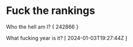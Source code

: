 # Fuck the rankings

Who the hell am I?
{ 242866 }

What fucking year is it?
[ 2024-01-03T19:27:44Z ]
